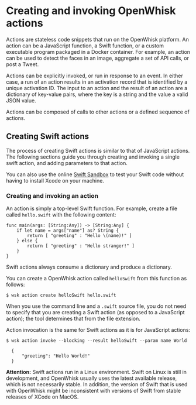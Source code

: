 # Creating and invoking OpenWhisk actions

Actions are stateless code snippets that run on the OpenWhisk platform. An
action can be a JavaScript function, a Swift function, or a custom executable
program packaged in a Docker container. For example, an action can be used to
detect the faces in an image, aggregate a set of API calls, or post a Tweet.

Actions can be explicitly invoked, or run in response to an event. In either
case, a run of an action results in an activation record that is identified by a
unique activation ID. The input to an action and the result of an action are a
dictionary of key-value pairs, where the key is a string and the value a valid
JSON value.

Actions can be composed of calls to other actions or a defined sequence of
actions.

## Creating Swift actions

The process of creating Swift actions is similar to that of JavaScript actions.
The following sections guide you through creating and invoking a single swift
action, and adding parameters to that action.

You can also use the online [Swift Sandbox](https://swiftlang.ng.bluemix.net) to
test your Swift code without having to install Xcode on your machine.

### Creating and invoking an action

An action is simply a top-level Swift function. For example, create a file
called `hello.swift` with the following content:

```
func main(args: [String:Any]) -> [String:Any] {
    if let name = args["name"] as? String {
        return [ "greeting" : "Hello \(name)!" ]
    } else {
        return [ "greeting" : "Hello stranger!" ]
    }
}
```

Swift actions always consume a dictionary and produce a dictionary.

You can create a OpenWhisk action called `helloSwift` from this function as
follows:

```
$ wsk action create helloSwift hello.swift
```

When you use the command line and a `.swift` source file, you do not need to
specify that you are creating a Swift action (as opposed to a JavaScript
action); the tool determines that from the file extension.

Action invocation is the same for Swift actions as it is for JavaScript actions:

```
$ wsk action invoke --blocking --result helloSwift --param name World
```

```
  {
      "greeting": "Hello World!"
  }
```

**Attention:** Swift actions run in a Linux environment. Swift on Linux is still
in development, and OpenWhisk usually uses the latest available release, which
is not necessarily stable. In addition, the version of Swift that is used with
OpenWhisk might be inconsistent with versions of Swift from stable releases of
XCode on MacOS.
